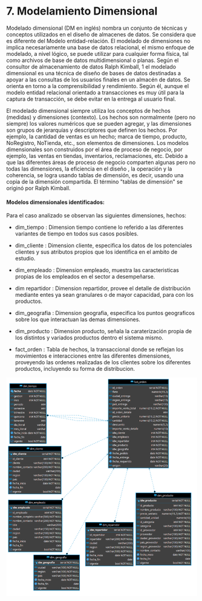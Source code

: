 
# 7. Modelamiento Dimensional

Modelado dimensional (DM en inglés) nombra un conjunto de técnicas y conceptos utilizados en el diseño de almacenes de datos. Se considera que es diferente del Modelo entidad-relación. El modelado de dimensiones no implica necesariamente una base de datos relacional, el mismo enfoque de modelado, a nivel lógico, se puede utilizar para cualquier forma física, tal como archivos de base de datos multidimensional o planas. Según el consultor de almacenamiento de datos Ralph Kimball, 1 el modelado dimensional es una técnica de diseño de bases de datos destinadas a apoyar a las consultas de los usuarios finales en un almacén de datos. Se orienta en torno a la comprensibilidad y rendimiento. Según él, aunque el modelo entidad relacional orientado a transacciones es muy útil para la captura de transacción, se debe evitar en la entrega al usuario final.

El modelado dimensional siempre utiliza los conceptos de hechos (medidas) y dimensiones (contexto). Los hechos son normalmente (pero no siempre) los valores numéricos que se pueden agregar, y las dimensiones son grupos de jerarquías y descriptores que definen los hechos. Por ejemplo, la cantidad de ventas es un hecho; marca de tiempo, producto, NoRegistro, NoTienda, etc., son elementos de dimensiones. Los modelos dimensionales son construidos por el área de proceso de negocio, por ejemplo, las ventas en tiendas, inventarios, reclamaciones, etc. Debido a que las diferentes áreas de proceso de negocio comparten algunas pero no todas las dimensiones, la eficiencia en el diseño , la operación y la coherencia, se logra usando tablas de dimensión, es decir, usando una copia de la dimensión compartida. El término "tablas de dimensión" se originó por Ralph Kimball.

#### Modelos dimensionales identificados:

Para el caso analizado se observan las siguientes dimensiones, hechos:
- dim_tiempo : Dimension tiempo contiene lo referido a las diferentes variantes de tiempo en todos sus casos posibles.

- dim_cliente : Dimension cliente, especifica los datos de los potenciales clientes y sus atributos propios que los identifica en el ambito de estudio.

- dim_empleado : Dimension empleado, muestra las caracteristicas propias de los empleados en el sector a desempeñarse.

- dim repartidor : Dimension repartidor, provee el detalle de distribución mediante entes ya sean granulares o de mayor capacidad, para con los productos.

- dim_geografia : Dimension geografia, especifica los puntos geograficos sobre los que interactuan las demas dimensiones.

- dim_producto : Dimension producto, señala la caraterización propia de los distintos y variados productos dentro el sistema mismo.

- fact_orden : Tabla de hechos, la transaccional donde se reflejan los movimientos e interacciones entre las diferentes dimensiones, proveyendo las ordenes realizadas de los clientes sobre los diferentes productos, incluyendo su forma de distribucion.



![](img/start.png)
